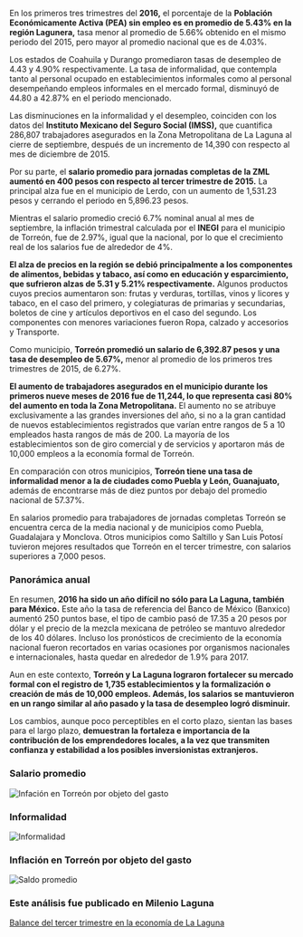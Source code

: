 
En los primeros tres trimestres del **2016,** el porcentaje de la **Población Económicamente Activa (PEA) sin empleo es en promedio de 5.43% en la región Lagunera,** tasa menor al promedio de 5.66% obtenido en el mismo periodo del 2015, pero mayor al promedio nacional que es de 4.03%.

Los estados de Coahuila y Durango promediaron tasas de desempleo de 4.43 y 4.90% respectivamente. La tasa de informalidad, que contempla tanto al personal ocupado en establecimientos informales como al personal desempeñando empleos informales en el mercado formal, disminuyó de 44.80 a 42.87% en el periodo mencionado.

Las disminuciones en la informalidad y el desempleo, coinciden con los datos del **Instituto Mexicano del Seguro Social (IMSS),** que cuantifica 286,807 trabajadores asegurados en la Zona Metropolitana de La Laguna al cierre de septiembre, después de un incremento de 14,390 con respecto al mes de diciembre de 2015.

Por su parte, el **salario promedio para jornadas completas de la ZML aumentó en 400 pesos con respecto al tercer trimestre de 2015.** La principal alza fue en el municipio de Lerdo, con un aumento de 1,531.23 pesos y cerrando el periodo en 5,896.23 pesos.

Mientras el salario promedio creció 6.7% nominal anual al mes de septiembre, la inflación trimestral calculada por el **INEGI** para el municipio de Torreón, fue de 2.97%, igual que la nacional, por lo que el crecimiento real de los salarios fue de alrededor de 4%.

**El alza de precios en la región se debió principalmente a los componentes de alimentos, bebidas y tabaco, así como en educación y esparcimiento, que sufrieron alzas de 5.31 y 5.21% respectivamente.** Algunos productos cuyos precios aumentaron son: frutas y verduras, tortillas, vinos y licores y tabaco, en el caso del primero, y colegiaturas de primarias y secundarias, boletos de cine y artículos deportivos en el caso del segundo. Los componentes con menores variaciones fueron Ropa, calzado y accesorios y Transporte.

Como municipio, **Torreón promedió un salario de 6,392.87 pesos y una tasa de desempleo de 5.67%,** menor al promedio de los primeros tres trimestres de 2015, de 6.27%.

**El aumento de trabajadores asegurados en el municipio durante los primeros nueve meses de 2016 fue de 11,244, lo que representa casi 80% del aumento en toda la Zona Metropolitana.** El aumento no se atribuye exclusivamente a las grandes inversiones del año, si no a la gran cantidad de nuevos establecimientos registrados que varían entre rangos de 5 a 10 empleados hasta rangos de más de 200. La mayoría de los establecimientos son de giro comercial y de servicios y aportaron más de 10,000 empleos a la economía formal de Torreón.

En comparación con otros municipios, **Torreón tiene una tasa de informalidad menor a la de ciudades como Puebla y León, Guanajuato,** además de encontrarse más de diez puntos por debajo del promedio nacional de 57.37%.

En salarios promedio para trabajadores de jornadas completas Torreón se encuentra cerca de la media nacional y de municipios como Puebla, Guadalajara y Monclova. Otros municipios como Saltillo y San Luis Potosí tuvieron mejores resultados que Torreón en el tercer trimestre, con salarios superiores a 7,000 pesos.

### Panorámica anual

En resumen, **2016 ha sido un año difícil no sólo para La Laguna, también para México.** Este año la tasa de referencia del Banco de México (Banxico) aumentó 250 puntos base, el tipo de cambio pasó de 17.35 a 20 pesos por dólar y el precio de la mezcla mexicana de petróleo se mantuvo alrededor de los 40 dólares. Incluso los pronósticos de crecimiento de la economía nacional fueron recortados en varias ocasiones por organismos nacionales e internacionales, hasta quedar en alrededor de 1.9% para 2017.

Aun en este contexto, **Torreón y La Laguna lograron fortalecer su mercado formal con el registro de 1,735 establecimientos y la formalización o creación de más de 10,000 empleos. Además, los salarios se mantuvieron en un rango similar al año pasado y la tasa de desempleo logró disminuir.**

Los cambios, aunque poco perceptibles en el corto plazo, sientan las bases para el largo plazo, **demuestran la fortaleza e importancia de la contribución de los emprendedores locales, a la vez que transmiten confianza y estabilidad a los posibles inversionistas extranjeros.**

### Salario promedio

<img class="img-responsive" src="balance-del-tercer-trimestre-en-la-economia-de-la-laguna/inflacion-torreon-gasto.png" alt="Infación en Torreón por objeto del gasto">

### Informalidad

<img class="img-responsive" src="balance-del-tercer-trimestre-en-la-economia-de-la-laguna/informalidad.png" alt="Informalidad">

### Inflación en Torreón por objeto del gasto

<img class="img-responsive" src="balance-del-tercer-trimestre-en-la-economia-de-la-laguna/saldo-promedio.png" alt="Saldo promedio">

### Este análisis fue publicado en Milenio Laguna

[Balance del tercer trimestre en la economía de La Laguna](http://www.milenio.com/negocios/nuestra_metropoli_desde_el_implan-implan_torreon-economia_lagunera-milenio_0_868713175.html)
